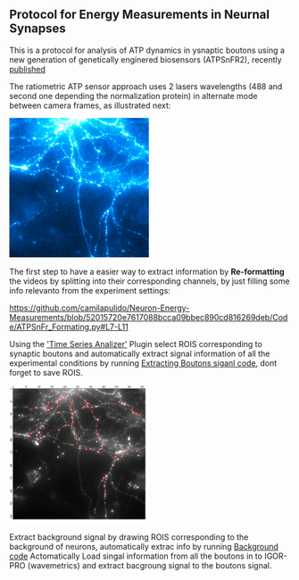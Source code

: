 ## Protocol for Energy Measurements in Neurnal Synapses

This is a protocol for analysis of ATP dynamics in ysnaptic boutons using a new generation of genetically enginered biosensors (ATPSnFR2), recently [published](https://www.biorxiv.org/content/10.1101/2023.08.24.554624v1)

The ratiometric ATP sensor approach uses 2 lasers wavelengths (488 and second one depending the normalization protein) in alternate mode between camera frames, as illustrated next:

<img src="./Images/Switcher_Laser 637-488.gif" alt="Neuron" style="width: 250px;"/>

The first step to have a easier way to extract information by **Re-formatting** the videos by splitting into their corresponding channels, by just filling some info relevanto from the experiment settings: 

https://github.com/camilapulido/Neuron-Energy-Measurements/blob/52015720e7617088bcca09bbec890cd816269deb/Code/ATPSnFr_Formating.py#L7-L11

Using the ['Time Series Analizer'](https://imagej.net/ij/plugins/time-series.html) Plugin select ROIS corresponding to synaptic boutons and automatically extract signal information of all the experimental conditions by running [Extracting Boutons siganl code](Code/Syn-iATPsf-HALO_Switcher.py), dont forget to save ROIS. 

<img src="./Images/ExpC1_picNeuron + ROIs.png" alt="Neuron with ROIS" style="width: 250px;"/>

Extract background signal by drawing ROIS corresponding to the background of neurons, automatically extrac info by running [Background code](Code/Syn-iATPsf-HALO_NoStim_BLACK.py)
Actomatically Load singal information from all the boutons in to IGOR-PRO (wavemetrics) and extract bacgroung signal to the boutons signal.  

